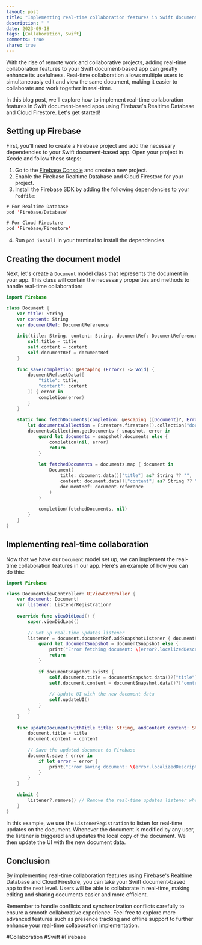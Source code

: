 ```yaml
---
layout: post
title: "Implementing real-time collaboration features in Swift document-based apps"
description: " "
date: 2023-09-18
tags: [Collaboration, Swift]
comments: true
share: true
---
```


With the rise of remote work and collaborative projects, adding real-time collaboration features to your Swift document-based app can greatly enhance its usefulness. Real-time collaboration allows multiple users to simultaneously edit and view the same document, making it easier to collaborate and work together in real-time.

In this blog post, we'll explore how to implement real-time collaboration features in Swift document-based apps using Firebase's Realtime Database and Cloud Firestore. Let's get started!

## Setting up Firebase

First, you'll need to create a Firebase project and add the necessary dependencies to your Swift document-based app. Open your project in Xcode and follow these steps:

1. Go to the [Firebase Console](https://console.firebase.google.com/) and create a new project.
2. Enable the Firebase Realtime Database and Cloud Firestore for your project.
3. Install the Firebase SDK by adding the following dependencies to your `Podfile`:

```swift
# For Realtime Database
pod 'Firebase/Database'

# For Cloud Firestore
pod 'Firebase/Firestore'
```

4. Run `pod install` in your terminal to install the dependencies.

## Creating the document model

Next, let's create a `Document` model class that represents the document in your app. This class will contain the necessary properties and methods to handle real-time collaboration:

```swift
import Firebase

class Document {
    var title: String
    var content: String
    var documentRef: DocumentReference
    
    init(title: String, content: String, documentRef: DocumentReference) {
        self.title = title
        self.content = content
        self.documentRef = documentRef
    }
    
    func save(completion: @escaping (Error?) -> Void) {
        documentRef.setData([
            "title": title,
            "content": content
        ]) { error in
            completion(error)
        }
    }
    
    static func fetchDocuments(completion: @escaping ([Document]?, Error?) -> Void) {
        let documentsCollection = Firestore.firestore().collection("documents")
        documentsCollection.getDocuments { snapshot, error in
            guard let documents = snapshot?.documents else {
                completion(nil, error)
                return
            }
            
            let fetchedDocuments = documents.map { document in
                Document(
                    title: document.data()["title"] as? String ?? "",
                    content: document.data()["content"] as? String ?? "",
                    documentRef: document.reference
                )
            }
            
            completion(fetchedDocuments, nil)
        }
    }
}
```

## Implementing real-time collaboration

Now that we have our `Document` model set up, we can implement the real-time collaboration features in our app. Here's an example of how you can do this:

```swift
import Firebase

class DocumentViewController: UIViewController {
    var document: Document!
    var listener: ListenerRegistration?
    
    override func viewDidLoad() {
        super.viewDidLoad()
        
        // Set up real-time updates listener
        listener = document.documentRef.addSnapshotListener { documentSnapshot, error in
            guard let documentSnapshot = documentSnapshot else {
                print("Error fetching document: \(error?.localizedDescription ?? "")")
                return
            }
            
            if documentSnapshot.exists {
                self.document.title = documentSnapshot.data()?["title"] as? String ?? ""
                self.document.content = documentSnapshot.data()?["content"] as? String ?? ""
                
                // Update UI with the new document data
                self.updateUI()
            }
        }
    }
    
    func updateDocument(withTitle title: String, andContent content: String) {
        document.title = title
        document.content = content
        
        // Save the updated document to Firebase
        document.save { error in
            if let error = error {
                print("Error saving document: \(error.localizedDescription)")
            }
        }
    }
    
    deinit {
        listener?.remove() // Remove the real-time updates listener when the view controller is deallocated
    }
}
```

In this example, we use the `ListenerRegistration` to listen for real-time updates on the document. Whenever the document is modified by any user, the listener is triggered and updates the local copy of the document. We then update the UI with the new document data.

## Conclusion

By implementing real-time collaboration features using Firebase's Realtime Database and Cloud Firestore, you can take your Swift document-based app to the next level. Users will be able to collaborate in real-time, making editing and sharing documents easier and more efficient.

Remember to handle conflicts and synchronization conflicts carefully to ensure a smooth collaborative experience. Feel free to explore more advanced features such as presence tracking and offline support to further enhance your real-time collaboration implementation.

#Collaboration #Swift #Firebase